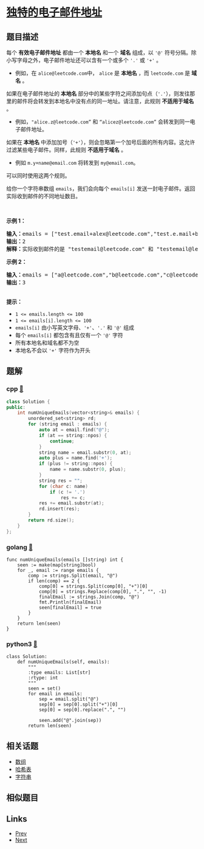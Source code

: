 
# [独特的电子邮件地址](https://leetcode-cn.com/problems/unique-email-addresses)

## 题目描述

<p>每个 <strong>有效电子邮件地址</strong> 都由一个 <strong>本地名</strong> 和一个 <strong>域名</strong> 组成，以 <code>'@'</code> 符号分隔。除小写字母之外，电子邮件地址还可以含有一个或多个&nbsp;<code>'.'</code> 或 <code>'+'</code> 。</p>

<ul>
	<li>例如，在&nbsp;<code>alice@leetcode.com</code>中，&nbsp;<code>alice</code>&nbsp;是 <strong>本地名</strong> ，而&nbsp;<code>leetcode.com</code>&nbsp;是 <strong>域名</strong> 。</li>
</ul>

<p>如果在电子邮件地址的<strong> 本地名 </strong>部分中的某些字符之间添加句点（<code>'.'</code>），则发往那里的邮件将会转发到本地名中没有点的同一地址。请注意，此规则 <strong>不适用于域名</strong> 。</p>

<ul>
	<li>例如，<code>"alice.z@leetcode.com”</code> 和 <code>“alicez@leetcode.com”</code>&nbsp;会转发到同一电子邮件地址。</li>
</ul>

<p>如果在<strong> 本地名 </strong>中添加加号（<code>'+'</code>），则会忽略第一个加号后面的所有内容。这允许过滤某些电子邮件。同样，此规则 <strong>不适用于域名</strong> 。</p>

<ul>
	<li>例如 <code>m.y+name@email.com</code> 将转发到 <code>my@email.com</code>。</li>
</ul>

<p>可以同时使用这两个规则。</p>

<p>给你一个字符串数组 <code>emails</code>，我们会向每个 <code>emails[i]</code> 发送一封电子邮件。返回实际收到邮件的不同地址数目。</p>

<p>&nbsp;</p>

<p><strong>示例 1：</strong></p>

<pre>
<strong>输入：</strong>emails = ["test.email+alex@leetcode.com","test.e.mail+bob.cathy@leetcode.com","testemail+david@lee.tcode.com"]
<strong>输出：</strong>2
<strong>解释：</strong>实际收到邮件的是 "testemail@leetcode.com" 和 "testemail@lee.tcode.com"。
</pre>

<p><strong>示例 2：</strong></p>

<pre>
<strong>输入：</strong>emails = ["a@leetcode.com","b@leetcode.com","c@leetcode.com"]
<strong>输出：</strong>3
</pre>

<p><br />
<strong>提示：</strong></p>

<ul>
	<li><code>1 &lt;= emails.length &lt;= 100</code></li>
	<li><code>1 &lt;= emails[i].length&nbsp;&lt;= 100</code></li>
	<li><code>emails[i]</code> 由小写英文字母、<code>'+'</code>、<code>'.'</code> 和 <code>'@'</code> 组成</li>
	<li>每个 <code>emails[i]</code> 都包含有且仅有一个 <code>'@'</code> 字符</li>
	<li>所有本地名和域名都不为空</li>
	<li>本地名不会以 <code>'+'</code> 字符作为开头</li>
</ul>


## 题解

### cpp [🔗](unique-email-addresses.cpp) 
```cpp
class Solution {
public:
    int numUniqueEmails(vector<string>& emails) {
        unordered_set<string> rd;
        for (string email : emails) {
            auto at = email.find("@");
            if (at == string::npos) {
                continue;
            }
            string name = email.substr(0, at);
            auto plus = name.find('+');
            if (plus != string::npos) {
                name = name.substr(0, plus);
            }
            string res = "";
            for (char c: name)
                if (c != '.')
                    res += c;
            res += email.substr(at);
            rd.insert(res);
        }
        return rd.size();
    }
};
```
### golang [🔗](unique-email-addresses.go) 
```golang
func numUniqueEmails(emails []string) int {
	seen := make(map[string]bool)
	for _, email := range emails {
		comp := strings.Split(email, "@")
		if len(comp) == 2 {
			comp[0] = strings.Split(comp[0], "+")[0]
			comp[0] = strings.Replace(comp[0], ".", "", -1)
			finalEmail := strings.Join(comp, "@")
			fmt.Println(finalEmail)
			seen[finalEmail] = true
		}
	}
	return len(seen)
}
```
### python3 [🔗](unique-email-addresses.py) 
```python3
class Solution:
    def numUniqueEmails(self, emails):
        """
        :type emails: List[str]
        :rtype: int
        """
        seen = set()
        for email in emails:
            sep = email.split("@")
            sep[0] = sep[0].split("+")[0]
            sep[0] = sep[0].replace(".", "")

            seen.add("@".join(sep))
        return len(seen)
```


## 相关话题

- [数组](../../tags/array.md) 
- [哈希表](../../tags/hash-table.md) 
- [字符串](../../tags/string.md) 


## 相似题目



## Links

- [Prev](../reverse-only-letters/README.md) 
- [Next](../number-of-recent-calls/README.md) 


